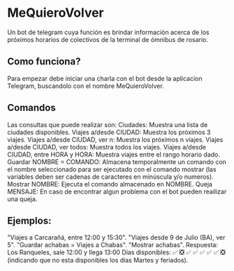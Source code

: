 # MeQuieroVolver
Un bot de telegram cuya función es brindar información acerca de los próximos horarios de colectivos de la terminal de ómnibus de rosario.

## Como funciona?
Para empezar debe iniciar una charla con el bot desde la aplicacion Telegram, buscandolo con el nombre MeQuieroVolver.

## Comandos
Las consultas que puede realizar son:
Ciudades: Muestra una lista de ciudades disponibles.
Viajes a/desde CIUDAD: Muestra los próximos 3 viajes.
Viajes a/desde CIUDAD, ver n: Muestra los próximos n viajes.
Viajes a/desde CIUDAD, ver todos: Muestra todos los viajes.
Viajes a/desde CIUDAD, entre HORA y HORA: Muestra viajes entre el rango horario dado.
Guardar NOMBRE = COMANDO: Almacena temporalmente un comando con el nombre seleccionado para ser ejecutado con el comando mostrar (las variables deben ser cadenas de caracteres en minúscula y/o numeros).
Mostrar NOMBRE: Ejecuta el comando almacenado en NOMBRE.
Queja MENSAJE: En caso de encontrar algun problema con el bot pueden reailizar una queja.

## Ejemplos:
"Viajes a Carcarañá, entre 12:00 y 15:30".
"Viajes desde 9 de Julio (BA), ver 5".
"Guardar achabas = Viajes a Chabas".
"Mostrar achabas".
Respuesta:
Los Ranqueles, sale 12:00 y llega 13:00
Días disponibles: :white_check_mark: :negative_squared_cross_mark: :white_check_mark: :white_check_mark: :white_check_mark: :white_check_mark: :white_check_mark: :negative_squared_cross_mark: (indicando que no esta disponibles los días Martes y feriados). 
